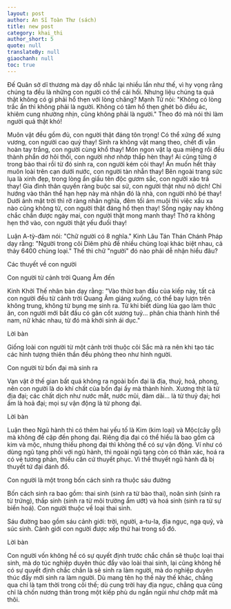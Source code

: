 ```yaml
---
layout: post
author: An Sĩ Toàn Thư (sách)
title: new post
category: khai_thi
author_short: 5
quote: null
translateBy: null
giaochanh: null
toc: true
---
```



Đế Quân sở dĩ thương mà dạy dỗ nhắc lại nhiều lần như thế, vì hy vọng rằng chúng ta đều là những con người có thể cải 
hối. Nhưng liệu chúng ta quả thật không có gì phải hổ thẹn với lòng chăng? Mạnh Tử nói: "Không có lòng trắc ẩn thì không 
phải là người. Không có tâm hổ thẹn ghét bỏ điều ác, khiêm cung nhường nhịn, cũng không phải là người." Theo đó mà nói 
thì làm người quả thật khó!

Muôn vật đều gồm đủ, con người thật đáng tôn trọng! Có thể xứng đế xưng vương, con người cao quý thay! Sinh ra không 
vật mang theo, chết đi vẫn hoàn tay trắng, con người cùng khổ thay! Món ngon vật lạ qua miệng rồi đều thành phẩn dơ 
hôi thối, con người nhơ nhớp thấp hèn thay! Ai cũng từng ở trong bào thai rồi từ đó sinh ra, con người kém cỏi thay! 
Ăn muốn hết thảy muôn loài trên cạn dưới nước, con người tàn nhẫn thay! Bên ngoài trang sức  lụa là xinh đẹp, trong lòng 
ẩn giấu tên độc gươm sắc, con người xảo trá thay! Gia đình thân quyến ràng buộc sai sử, con người thật như nô dịch! Chỉ hướng 
vào thân thể hạn hẹp này mà nhận đó là nhà, con người nhỏ bé thay! Dưới ánh mặt trời thì rỡ ràng nhân nghĩa, đêm tối ám muội thì việc xấu xa nào 
cũng không từ, con người thật đáng hổ thẹn thay! Sống ngày  nay không chắc chắn được ngày  mai, con người thật mong manh thay! Thở ra không hẹn 
thở vào, con người thật yếu đuối thay!

Luận A-tỳ-đàm nói: "Chữ người có 8 nghĩa." Kinh Lâu Tán Thán Chánh Pháp dạy rằng: "Người trong cõi Diêm phù đề nhiều chủng loại 
khác biệt nhau, cả thảy 6400 chủng loại." Thế thì chữ "người" đó nào phải dễ nhận hiểu đâu? 

Các thuyết về con người

Con người từ cảnh trời Quang Âm đến

Kinh Khởi Thế nhân bản dạy rằng: "Vào thửơ ban đầu của kiếp này, tất cả con người đều từ cảnh trời Quang Âm giáng 
xuống, có thể bay lượn trên không trung, không từ bụng mẹ sinh ra. Từ khi biết dùng lúa gạo làm thức ăn, 
con người mới bắt đầu có gân cốt xương tuỷ... phân chia thành hình thể nam, nữ khác nhau, từ đó mà khởi sinh ái dục."

Lời bàn

Giống loài con người từ một cảnh trời thuộc cõi Sắc mà ra nên khi tạo tác các hình tượng thiên thần đều phỏng theo 
như hình người. 

Con người từ bốn đại mà sinh ra

Vạn vật ở thế gian bất quá không ra ngoài bốn đại là địa, thuỷ, hoả, phong, nên con người là do khí chất của bốn 
đại ấy mà thành hình. Xương thịt là từ địa đại; các chất dịch như nước mắt, nước mũi, đàm dãi... là từ thuỷ đại; 
hơi ấm là hoả đại; mọi sự vận động là từ phong đại. 

Lời bàn

Luận theo Ngũ hành thì có thêm hai yếu tố là Kim (kim loại) và Mộc(cây gỗ) mà không đề cập đến phong đại. Riêng 
địa đại có thể hiểu là bao gồm cả kim và mộc, nhưng thiếu phong đại thì không thể có sự vận động. Ví như có dùng 
ngũ tạng phối với ngũ hành, thì ngoài ngũ tạng còn có thân xác, hoá ra có vẻ tương phản, thiếu căn cứ thuyết phục. 
Vì thế thuyết ngũ hành đã bị thuyết tứ đại đánh đổ. 

Con người là một trong bốn cách sinh ra thuộc sáu đường

Bốn cách sinh ra bao gồm: thai sinh (sinh ra từ bào thai), noãn sinh (sinh ra từ trứng), thấp sinh (sinh ra từ môi 
trường ẩm ướt) và hoá sinh (sinh ra từ sự biến hoá). Con người thuộc về loại thai sinh. 

Sáu đường bao gồm sáu cảnh giới: trời, người, a-tu-la, địa ngục, ngạ quỷ, và súc sinh. Cảnh giới con người được xếp thứ 
hai trong số đó. 


Lời bàn 

Con người vốn không hề có sự quyết định trước chắc chắn sẽ thuộc loại thai sinh, mà do túc nghiệp duyên thúc đẩy 
vào loài thai sinh, lại cũng không hề có sự quyết định chắc chắn là sẽ sinh ra làm người, mà do nghiệp duyên thúc đẩy 
mới sinh ra làm người. Dù mang tên họ thế này thế khác, chẳng qua chỉ là tạm thời trong cõi thế; dù cung trời hay địa 
ngục, chẳng qua cũng chỉ là chốn nương thân trong một kiếp phù du ngắn ngủi như chớp mắt mà thôi. 

